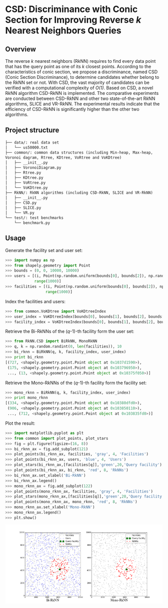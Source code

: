 # CSD: Discriminance with Conic Section for Improving Reverse *k* Nearest Neighbors Queries
## Overview
The reverse *k* nearest neighbors (R*k*NN) requires to find every data point that has the query point as one of its *k* closest points. 
According to the characteristics of conic section, we propose a discriminance, named CSD (Conic Section Discriminance), to determine candidates whether belong to the R*k*NN set or not.
With CSD, the vast majority of candidates can be verified with a computational complexity of *O(1)*.
Based on CSD, a novel R*k*NN algorithm CSD-R*k*NN is implemented.
The comparative experiments are  conducted between CSD-R*k*NN and other two state-of-the-art R*k*NN algorithms, SLICE and VR-R*k*NN.
The experimental results indicate that the efficiency of CSD-R*k*NN is significantly higher than the other two algorithms.
## Project structure
```
├── data/: real data set
│   └── us50000.txt
├── common/: common data structures (including Min-heap, Max-heap, Voronoi dagram, Rtree, KDtree, VoRtree and VoKDtree)
│   ├── __init__.py
│   ├── VoronoiDiagram.py
│   ├── Rtree.py
│   ├── KDtree.py
│   ├── VoRtree.py
│   └── VoKDtree.py
├── RkNN/: RkNN algorithms (including CSD-RkNN, SLICE and VR-RkNN)
│   ├── __init__.py
│   ├── CSD.py
│   ├── SLICE.py
│   └── VR.py
└── test/: test benchmarks
    └── benchmark.py
```
## Usage
Generate the facility set and user set:
```python
>>> import numpy as np
>>> from shapely.geometry import Point
>>> bounds = (0, 0, 10000, 10000)
>>> users = [(i, Point(np.random.uniform(bounds[0], bounds[2]), np.random.uniform(bounds[1], bounds[3]))) for i in
             range(1000)]
>>> facilities = [(i, Point(np.random.uniform(bounds[0], bounds[2]), np.random.uniform(bounds[1], bounds[3]))) for i in
                  range(1000)]
```
Index the facilities and users:
```python
>>> from common.VoKDtree import VoKDtreeIndex
>>> user_index = VoKDtreeIndex(bounds[0], bounds[1], bounds[2], bounds[3], users)
>>> facility_index = VoKDtreeIndex(bounds[0], bounds[1], bounds[2], bounds[3], facilities)
```
Retrieve the Bi-R*k*NNs of the (*q*-1)-th facility form the user set:
```python
>>> from RkNN.CSD import BiRkNN, MonoRkNN
>>> q, k = np.random.randint(0, len(facilities)), 10 
>>> bi_rknn = BiRkNN(q, k, facility_index, user_index)
>>> print bi_rknn
[(727, <shapely.geometry.point.Point object at 0x1037d1590>), 
 (175, <shapely.geometry.point.Point object at 0x103796950>), 
 ..., (13, <shapely.geometry.point.Point object at 0x10375f050>)]
```
Retrieve the Mono-R*k*NNs of the (*q*-1)-th facility form the facility set:
```python
>>> mono_rknn = BiRkNN(q, k, facility_index, user_index)
>>> print mono_rknn
[(334, <shapely.geometry.point.Point object at 0x10380dfd0>),
 (906, <shapely.geometry.point.Point object at 0x103850110>),
 ..., (712, <shapely.geometry.point.Point object at 0x103835fd0>)]
```
Plot the result:
```python
>>> import matplotlib.pyplot as plt
>>> from common import plot_points, plot_stars
>>> fig = plt.figure(figsize=(16, 8))
>>> bi_rknn_ax = fig.add_subplot(121)
>>> plot_points(bi_rknn_ax, facilities, 'gray', 4, 'Facilities')
>>> plot_points(bi_rknn_ax, users, 'blue', 4, 'Users')
>>> plot_stars(bi_rknn_ax,[facilities[q]],'green',20,'Query facility')
>>> plot_points(bi_rknn_ax, bi_rknn, 'red', 8, 'RkNNs')
>>> bi_rknn_ax.set_xlabel('Bi-RkNN')
>>> bi_rknn_ax.legend()
>>> mono_rknn_ax = fig.add_subplot(122)
>>> plot_points(mono_rknn_ax, facilities, 'gray', 4, 'Facilities')
>>> plot_stars(mono_rknn_ax,[facilities[q]],'green',20,'Query facility')
>>> plot_points(mono_rknn_ax, mono_rknn, 'red', 8, 'RkNNs')
>>> mono_rknn_ax.set_xlabel('Mono-RkNN')
>>> mono_rknn_ax.legend()
>>> plt.show()
```
![](images/demo.png)
